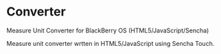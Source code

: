 # Converter
Measure Unit Converter for BlackBerry OS (HTML5/JavaScript/Sencha)

Measure unit converter wrtten in HTML5/JavaScript using Sencha Touch.
